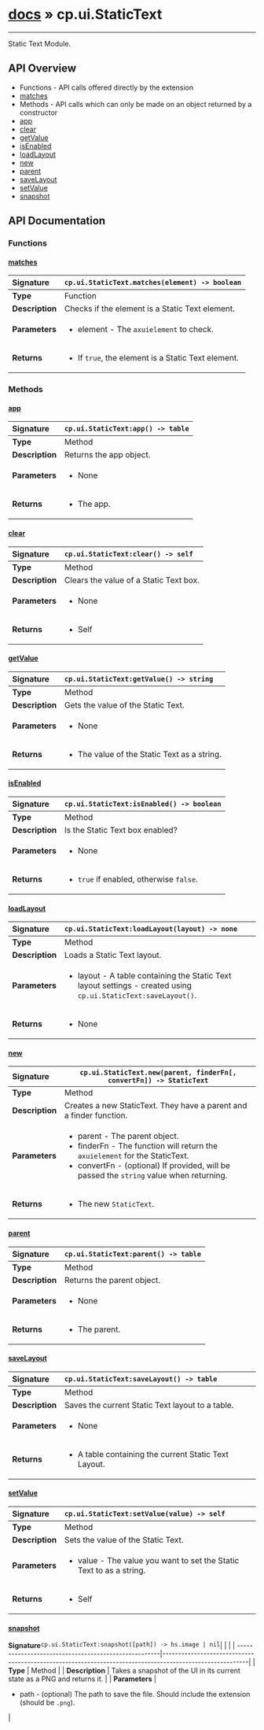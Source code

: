 # [docs](index.md) » cp.ui.StaticText
---

Static Text Module.

## API Overview
* Functions - API calls offered directly by the extension
 * [matches](#matches)
* Methods - API calls which can only be made on an object returned by a constructor
 * [app](#app)
 * [clear](#clear)
 * [getValue](#getvalue)
 * [isEnabled](#isenabled)
 * [loadLayout](#loadlayout)
 * [new](#new)
 * [parent](#parent)
 * [saveLayout](#savelayout)
 * [setValue](#setvalue)
 * [snapshot](#snapshot)

## API Documentation

### Functions

#### [matches](#matches)
| <span style="float: left;">**Signature**</span> | <span style="float: left;">`cp.ui.StaticText.matches(element) -> boolean` </span>                                                          |
| -----------------------------------------------------|---------------------------------------------------------------------------------------------------------|
| **Type**                                             | Function                                                                                         |
| **Description**                                      | Checks if the element is a Static Text element.                                                                                         |
| **Parameters**                                       | <ul><li>element		- The `axuielement` to check.</li></ul> |
| **Returns**                                          | <ul><li>If `true`, the element is a Static Text element.</li></ul>          |

### Methods

#### [app](#app)
| <span style="float: left;">**Signature**</span> | <span style="float: left;">`cp.ui.StaticText:app() -> table` </span>                                                          |
| -----------------------------------------------------|---------------------------------------------------------------------------------------------------------|
| **Type**                                             | Method                                                                                         |
| **Description**                                      | Returns the app object.                                                                                         |
| **Parameters**                                       | <ul><li>None</li></ul> |
| **Returns**                                          | <ul><li>The app.</li></ul>          |

#### [clear](#clear)
| <span style="float: left;">**Signature**</span> | <span style="float: left;">`cp.ui.StaticText:clear() -> self` </span>                                                          |
| -----------------------------------------------------|---------------------------------------------------------------------------------------------------------|
| **Type**                                             | Method                                                                                         |
| **Description**                                      | Clears the value of a Static Text box.                                                                                         |
| **Parameters**                                       | <ul><li>None</li></ul> |
| **Returns**                                          | <ul><li>Self</li></ul>          |

#### [getValue](#getvalue)
| <span style="float: left;">**Signature**</span> | <span style="float: left;">`cp.ui.StaticText:getValue() -> string` </span>                                                          |
| -----------------------------------------------------|---------------------------------------------------------------------------------------------------------|
| **Type**                                             | Method                                                                                         |
| **Description**                                      | Gets the value of the Static Text.                                                                                         |
| **Parameters**                                       | <ul><li>None</li></ul> |
| **Returns**                                          | <ul><li>The value of the Static Text as a string.</li></ul>          |

#### [isEnabled](#isenabled)
| <span style="float: left;">**Signature**</span> | <span style="float: left;">`cp.ui.StaticText:isEnabled() -> boolean` </span>                                                          |
| -----------------------------------------------------|---------------------------------------------------------------------------------------------------------|
| **Type**                                             | Method                                                                                         |
| **Description**                                      | Is the Static Text box enabled?                                                                                         |
| **Parameters**                                       | <ul><li>None</li></ul> |
| **Returns**                                          | <ul><li>`true` if enabled, otherwise `false`.</li></ul>          |

#### [loadLayout](#loadlayout)
| <span style="float: left;">**Signature**</span> | <span style="float: left;">`cp.ui.StaticText:loadLayout(layout) -> none` </span>                                                          |
| -----------------------------------------------------|---------------------------------------------------------------------------------------------------------|
| **Type**                                             | Method                                                                                         |
| **Description**                                      | Loads a Static Text layout.                                                                                         |
| **Parameters**                                       | <ul><li>layout - A table containing the Static Text layout settings - created using `cp.ui.StaticText:saveLayout()`.</li></ul> |
| **Returns**                                          | <ul><li>None</li></ul>          |

#### [new](#new)
| <span style="float: left;">**Signature**</span> | <span style="float: left;">`cp.ui.StaticText.new(parent, finderFn[, convertFn]) -> StaticText` </span>                                                          |
| -----------------------------------------------------|---------------------------------------------------------------------------------------------------------|
| **Type**                                             | Method                                                                                         |
| **Description**                                      | Creates a new StaticText. They have a parent and a finder function.                                                                                         |
| **Parameters**                                       | <ul><li>parent	- The parent object.</li><li>finderFn	- The function will return the `axuielement` for the StaticText.</li><li>convertFn	- (optional) If provided, will be passed the `string` value when returning.</li></ul> |
| **Returns**                                          | <ul><li>The new `StaticText`.</li></ul>          |

#### [parent](#parent)
| <span style="float: left;">**Signature**</span> | <span style="float: left;">`cp.ui.StaticText:parent() -> table` </span>                                                          |
| -----------------------------------------------------|---------------------------------------------------------------------------------------------------------|
| **Type**                                             | Method                                                                                         |
| **Description**                                      | Returns the parent object.                                                                                         |
| **Parameters**                                       | <ul><li>None</li></ul> |
| **Returns**                                          | <ul><li>The parent.</li></ul>          |

#### [saveLayout](#savelayout)
| <span style="float: left;">**Signature**</span> | <span style="float: left;">`cp.ui.StaticText:saveLayout() -> table` </span>                                                          |
| -----------------------------------------------------|---------------------------------------------------------------------------------------------------------|
| **Type**                                             | Method                                                                                         |
| **Description**                                      | Saves the current Static Text layout to a table.                                                                                         |
| **Parameters**                                       | <ul><li>None</li></ul> |
| **Returns**                                          | <ul><li>A table containing the current Static Text Layout.</li></ul>          |

#### [setValue](#setvalue)
| <span style="float: left;">**Signature**</span> | <span style="float: left;">`cp.ui.StaticText:setValue(value) -> self` </span>                                                          |
| -----------------------------------------------------|---------------------------------------------------------------------------------------------------------|
| **Type**                                             | Method                                                                                         |
| **Description**                                      | Sets the value of the Static Text.                                                                                         |
| **Parameters**                                       | <ul><li>value - The value you want to set the Static Text to as a string.</li></ul> |
| **Returns**                                          | <ul><li>Self</li></ul>          |

#### [snapshot](#snapshot)
| <span style="float: left;">**Signature**</span> | <span style="float: left;">`cp.ui.StaticText:snapshot([path]) -> hs.image | nil` </span>                                                          |
| -----------------------------------------------------|---------------------------------------------------------------------------------------------------------|
| **Type**                                             | Method                                                                                         |
| **Description**                                      | Takes a snapshot of the UI in its current state as a PNG and returns it.                                                                                         |
| **Parameters**                                       | <ul><li>path		- (optional) The path to save the file. Should include the extension (should be `.png`).</li></ul> |

